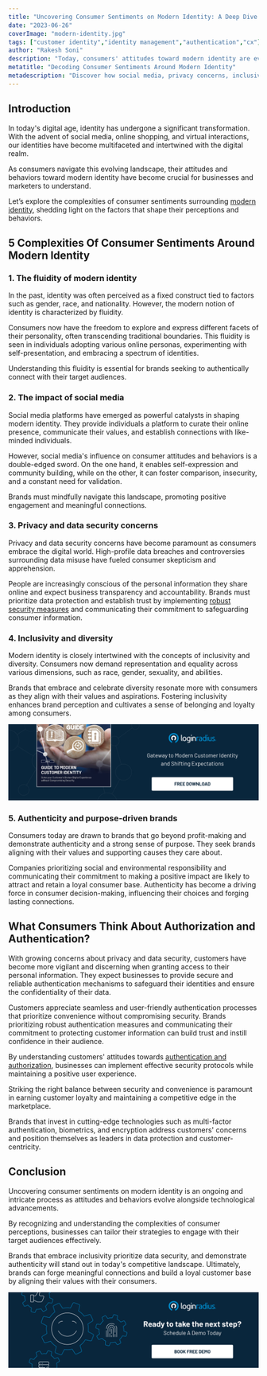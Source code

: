 ```yaml
---
title: "Uncovering Consumer Sentiments on Modern Identity: A Deep Dive Into Their Behavior"
date: "2023-06-26"
coverImage: "modern-identity.jpg"
tags: ["customer identity","identity management","authentication","cx"]
author: "Rakesh Soni"
description: "Today, consumers' attitudes toward modern identity are evolving rapidly. This blog explains the complexities of consumer sentiments, exploring the impact of social media, privacy concerns, inclusivity, and authenticity. Learn how businesses can effectively engage with their target audiences in this ever-changing landscape."
metatitle: "Decoding Consumer Sentiments Around Modern Identity"
metadescription: "Discover how social media, privacy concerns, inclusivity, and authenticity shape consumer perceptions and behaviors about modern identity."
---
```

## Introduction 

In today's digital age, identity has undergone a significant transformation. With the advent of social media, online shopping, and virtual interactions, our identities have become multifaceted and intertwined with the digital realm. 

As consumers navigate this evolving landscape, their attitudes and behaviors toward modern identity have become crucial for businesses and marketers to understand. 

Let’s explore the complexities of consumer sentiments surrounding [modern identity](https://www.loginradius.com/blog/identity/what-is-identity-modernization/), shedding light on the factors that shape their perceptions and behaviors.

## 5 Complexities Of Consumer Sentiments Around Modern Identity

### 1. The fluidity of modern identity

In the past, identity was often perceived as a fixed construct tied to factors such as gender, race, and nationality. However, the modern notion of identity is characterized by fluidity. 

Consumers now have the freedom to explore and express different facets of their personality, often transcending traditional boundaries. This fluidity is seen in individuals adopting various online personas, experimenting with self-presentation, and embracing a spectrum of identities. 

Understanding this fluidity is essential for brands seeking to authentically connect with their target audiences.

### 2. The impact of social media

Social media platforms have emerged as powerful catalysts in shaping modern identity. They provide individuals a platform to curate their online presence, communicate their values, and establish connections with like-minded individuals. 

However, social media's influence on consumer attitudes and behaviors is a double-edged sword. On the one hand, it enables self-expression and community building, while on the other, it can foster comparison, insecurity, and a constant need for validation. 

Brands must mindfully navigate this landscape, promoting positive engagement and meaningful connections.

### 3. Privacy and data security concerns

Privacy and data security concerns have become paramount as consumers embrace the digital world. High-profile data breaches and controversies surrounding data misuse have fueled consumer skepticism and apprehension. 

People are increasingly conscious of the personal information they share online and expect business transparency and accountability. Brands must prioritize data protection and establish trust by implementing [robust security measures](https://www.loginradius.com/customer-security/) and communicating their commitment to safeguarding consumer information.

### 4. Inclusivity and diversity

Modern identity is closely intertwined with the concepts of inclusivity and diversity. Consumers now demand representation and equality across various dimensions, such as race, gender, sexuality, and abilities. 

Brands that embrace and celebrate diversity resonate more with consumers as they align with their values and aspirations. Fostering inclusivity enhances brand perception and cultivates a sense of belonging and loyalty among consumers.

[![EB-GD-to-Mod-Cust-id](EB-GD-to-Mod-Cust-id.png)](https://www.loginradius.com/resource/guide-to-modern-customer-identity/)

### 5. Authenticity and purpose-driven brands

Consumers today are drawn to brands that go beyond profit-making and demonstrate authenticity and a strong sense of purpose. They seek brands aligning with their values and supporting causes they care about. 

Companies prioritizing social and environmental responsibility and communicating their commitment to making a positive impact are likely to attract and retain a loyal consumer base. Authenticity has become a driving force in consumer decision-making, influencing their choices and forging lasting connections.

## What Consumers Think About Authorization and Authentication?

With growing concerns about privacy and data security, customers have become more vigilant and discerning when granting access to their personal information. They expect businesses to provide secure and reliable authentication mechanisms to safeguard their identities and ensure the confidentiality of their data. 

Customers appreciate seamless and user-friendly authentication processes that prioritize convenience without compromising security. Brands prioritizing robust authentication measures and communicating their commitment to protecting customer information can build trust and instill confidence in their audience.

By understanding customers' attitudes towards [authentication and authorization](https://www.loginradius.com/blog/identity/authentication-vs-authorization-infographic/), businesses can implement effective security protocols while maintaining a positive user experience. 

Striking the right balance between security and convenience is paramount in earning customer loyalty and maintaining a competitive edge in the marketplace. 

Brands that invest in cutting-edge technologies such as multi-factor authentication, biometrics, and encryption address customers' concerns and position themselves as leaders in data protection and customer-centricity.

## Conclusion

Uncovering consumer sentiments on modern identity is an ongoing and intricate process as attitudes and behaviors evolve alongside technological advancements. 

By recognizing and understanding the complexities of consumer perceptions, businesses can tailor their strategies to engage with their target audiences effectively. 

Brands that embrace inclusivity prioritize data security, and demonstrate authenticity will stand out in today's competitive landscape. Ultimately, brands can forge meaningful connections and build a loyal customer base by aligning their values with their consumers.

[![book-a-demo-loginradius](../../assets/book-a-demo-loginradius.png)](https://www.loginradius.com/contact-us?utm_source=blog&utm_medium=web&utm_campaign=consumer-sentiments-on-modern-identity)